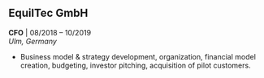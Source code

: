 ## EquilTec GmbH
**CFO** | 08/2018 – 10/2019<br/>
*Ulm, Germany*

- Business model & strategy development, organization, financial model creation, budgeting, investor pitching, acquisition of pilot customers.

